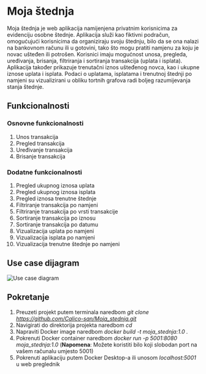 # Moja štednja

Moja štednja je web aplikacija namijenjena privatnim korisnicima za evidenciju osobne štednje. Aplikacija služi kao fiktivni podračun, omogućujući korisnicima da organiziraju svoju štednju, bilo da se ona nalazi na bankovnom računu ili u gotovini, tako što mogu pratiti namjenu za koju je novac ušteđen ili potrošen.
Korisnici imaju mogućnost unosa, pregleda, uređivanja, brisanja, filtriranja i sortiranja transakcija (uplata i isplata). Aplikacija također prikazuje trenutačni iznos ušteđenog novca, kao i ukupne iznose uplata i isplata.
Podaci o uplatama, isplatama i trenutnoj štednji po namjeni su vizualizirani u obliku tortnih grafova radi boljeg razumijevanja stanja štednje. 

## Funkcionalnosti

### Osnovne funkcionalnosti 
1. Unos transakcija
2. Pregled transakcija
3. Uređivanje transakcija
4. Brisanje transakcija

### Dodatne funkcionalnosti
1. Pregled ukupnog iznosa uplata
2. Pregled ukupnog iznosa isplata
3. Pregled iznosa trenutne štednje
4. Filtriranje transakcija po namjeni
5. Filtriranje transakcija po vrsti transakcije
6. Sortiranje transakcija po iznosu
7. Sortiranje transakcija po datumu
8. Vizualizacija uplata po namjeni
9. Vizualizacija isplata po namjeni
10. Vizualizacija trenutne štednje po namjeni

## Use case dijagram

![Use case diagram](https://github.com/user-attachments/assets/b395b246-97b7-4d47-b137-9bb65d6991df)

## Pokretanje

1. Preuzeti projekt putem terminala naredbom *git clone https://github.com/Calico-san/Moja_stednja.git*
2. Navigirati do direktorija projekta naredbom *cd*
3. Napraviti Docker image naredbom *docker build -t moja_stednja:1.0 .*
4. Pokrenuti Docker container naredbom *docker run -p 5001:8080 moja_stednja:1.0* (**Napomena**: Možete koristiti bilo koji slobodan port na vašem računalu umjesto 5001)
5. Pokrenuti aplikaciju putem Docker Desktop-a ili unosom *localhost:5001* u web preglednik
